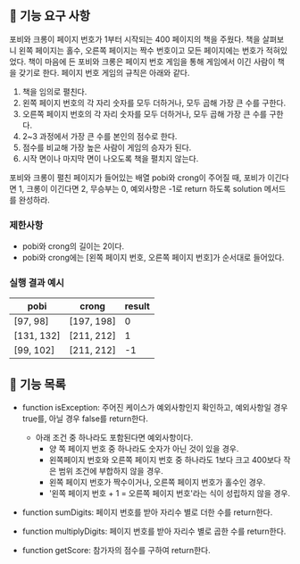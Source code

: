 ## 🚀 기능 요구 사항

포비와 크롱이 페이지 번호가 1부터 시작되는 400 페이지의 책을 주웠다. 책을 살펴보니 왼쪽 페이지는 홀수, 오른쪽 페이지는 짝수 번호이고 모든 페이지에는 번호가 적혀있었다. 책이 마음에 든 포비와 크롱은 페이지 번호 게임을 통해 게임에서 이긴 사람이 책을 갖기로 한다. 페이지 번호 게임의 규칙은 아래와 같다.

1. 책을 임의로 펼친다.
2. 왼쪽 페이지 번호의 각 자리 숫자를 모두 더하거나, 모두 곱해 가장 큰 수를 구한다.
3. 오른쪽 페이지 번호의 각 자리 숫자를 모두 더하거나, 모두 곱해 가장 큰 수를 구한다.
4. 2~3 과정에서 가장 큰 수를 본인의 점수로 한다.
5. 점수를 비교해 가장 높은 사람이 게임의 승자가 된다.
6. 시작 면이나 마지막 면이 나오도록 책을 펼치지 않는다.

포비와 크롱이 펼친 페이지가 들어있는 배열 pobi와 crong이 주어질 때, 포비가 이긴다면 1, 크롱이 이긴다면 2, 무승부는 0, 예외사항은 -1로 return 하도록 solution 메서드를 완성하라.

### 제한사항

- pobi와 crong의 길이는 2이다.
- pobi와 crong에는 [왼쪽 페이지 번호, 오른쪽 페이지 번호]가 순서대로 들어있다.

### 실행 결과 예시

| pobi       | crong      | result |
| ---------- | ---------- | ------ |
| [97, 98]   | [197, 198] | 0      |
| [131, 132] | [211, 212] | 1      |
| [99, 102]  | [211, 212] | -1     |

## 🚩 기능 목록

- function isException: 주어진 케이스가 예외사항인지 확인하고, 예외사항일 경우 true를, 아닐 경우 false를 return한다.

  - 아래 조건 중 하나라도 포함된다면 예외사항이다.
    - 양 쪽 페이지 번호 중 하나라도 숫자가 아닌 것이 있을 경우.
    - 왼쪽페이지 번호와 오른쪽 페이지 번호 중 하나라도 1보다 크고 400보다 작은 범위 조건에 부합하지 않을 경우.
    - 왼쪽 페이지 번호가 짝수이거나, 오른쪽 페이지 번호가 홀수인 경우.
    - '왼쪽 페이지 번호 + 1 = 오른쪽 페이지 번호'라는 식이 성립하지 않을 경우.

- function sumDigits: 페이지 번호를 받아 자리수 별로 더한 수를 return한다.

- function multiplyDigits: 페이지 번호를 받아 자리수 별로 곱한 수를 return한다.

- function getScore: 참가자의 점수를 구하여 return한다.
